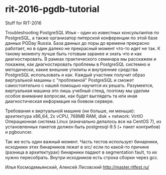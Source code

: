 # rit-2016-pgdb-tutorial
Stuff for RIT-2016

Troubleshooting PostgreSQL
Илья - один из известных консультантов по PostgreSQL, а также организатор питерской конференции по этой базе данных PGDay Russia.
База данных до поры до времени прекрасно работает, но в один далеко не прекрасный момент что-то идет не так. К такому моменту лучше быть готовым заранее и знать что и как диагностировать.
В рамках практического семинара мы расскажем и покажем, как диагностировать проблемы в PostgreSQL системно и методически, какие внешние утилиты и внутренние средства PostgreSQL использовать и как.
Каждый участник получит образ виртуальной машины с "проблемной" PostgreSQL и сможет самостоятельно с нашей помощью научится их решать.
Разумеется, виртуальная машина это лишь учебный стенд, поэтому мы уделим особое внимание вопросам, как будет выглядеть та или иная диагностическая информация на боевом сервере.

Требования к виртуальной машине (ни больше, ни меньше): архитектура x86_64, 2x vCPU, 768MB RAM, disk + network: VirtIO
Операционная система Linux (изначально делалось все на CentOS 7), из установленных пакетов должен быть postgresql-9.5 (+ пакет контрибов) и pgbouncer.

Так же есть один важный момент. Часть тестов использует бинарники, исходники этих бинарников лежат в src/ если по какой-то причине (разница в архитектурах) бинарники падают в segmentation fault, то их нужно пересобрать. Внутри исходников есть строка сборки через gcc.

Илья Космодемьянский, Алексей Лесовский
http://master.ritfest.ru/
